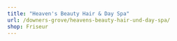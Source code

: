 ```yaml
---
title: "Heaven's Beauty Hair & Day Spa"
url: /downers-grove/heavens-beauty-hair-und-day-spa/
shop: Friseur
---
```

